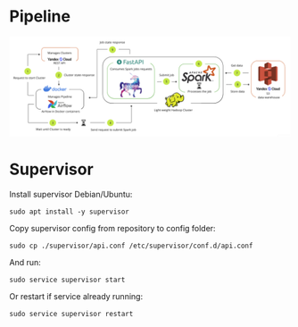 

# Pipeline

![data-pipeline](https://github.com/Leonidee/spark-jobs-automation/blob/master/images/data-pipeline.png?raw=true)


# Supervisor

Install supervisor Debian/Ubuntu:

```shell
sudo apt install -y supervisor
```

Copy supervisor config from repository to config folder:

```shell
sudo cp ./supervisor/api.conf /etc/supervisor/conf.d/api.conf
```
And run:

```shell
sudo service supervisor start
```

Or restart if service already running:

```shell
sudo service supervisor restart
```

